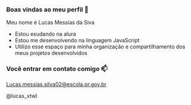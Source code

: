 ### Boas vindas ao meu perfil 💙

Meu nome é Lucas Messias da Siva

- Estou esudando na alura
- Estou me desenvolvendo na linguagem JavaScript
- Utilizo esse espaço para minha organização e compartilhamento dos meus projetos desenvolvidos

### Você entrar em contato comigo 📫
Lucas.messias.silva02@escola.pr.gov.br

@lucas_xtwl
